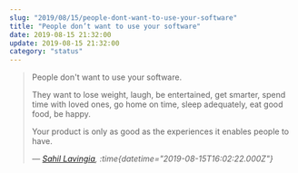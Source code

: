 ```yaml
---
slug: "2019/08/15/people-dont-want-to-use-your-software"
title: "People don’t want to use your software"
date: 2019-08-15 21:32:00
update: 2019-08-15 21:32:00
category: "status"
---
```


> People don't want to use your software.
>
> They want to lose weight, laugh, be entertained, get smarter, spend time with loved ones, go home on time, sleep adequately, eat good food, be happy.
>
> Your product is only as good as the experiences it enables people to have.
>
> <cite>&mdash; [Sahil Lavingia](https://twitter.com/shl/status/1162031786248900609), :time{datetime="2019-08-15T16:02:22.000Z"}</cite>
